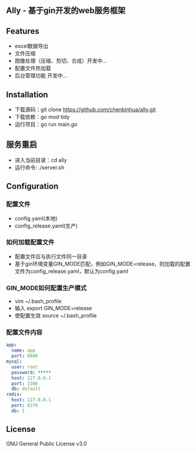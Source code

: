 ## Ally - 基于gin开发的web服务框架

## Features
- excel数据导出
- 文件压缩
- 图像处理（压缩、剪切、合成）开发中...
- 配置文件热加载
- 后台管理功能 开发中...

## Installation
- 下载源码：git clone https://github.com/chenbinhua/ally.git
- 下载依赖：go mod tidy
- 运行项目：go run main.go

## 服务重启
- 进入当前目录：cd ally
- 运行命令: ./server.sh

## Configuration
### 配置文件
- config.yaml(本地)
- config_release.yaml(生产)
### 如何加载配置文件
- 配置文件应与执行文件同一目录
- 基于gin环境变量GIN_MODE匹配，例如GIN_MODE=release，则加载的配置文件为config_release.yaml，默认为config.yaml
### GIN_MODE如何配置生产模式
- vim ~/.bash_profile
- 输入 export GIN_MODE=release
- 使配置生效 source ~/.bash_profile  
### 配置文件内容
```yaml
app:
  name: app
  port: 8080
mysql:
  user: root
  password: *****
  host: 127.0.0.1
  port: 3306
  db: default
redis:
  host: 127.0.0.1
  port: 6379
  db: 1
```


## License
GNU General Public License v3.0
